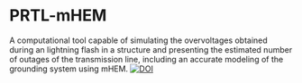# PRTL-mHEM
A computational tool capable of simulating the overvoltages obtained during an lightning flash in a structure and presenting the estimated number of outages of the transmission line, including an accurate modeling of the grounding system using mHEM.
[![DOI](https://zenodo.org/badge/257054732.svg)](https://zenodo.org/badge/latestdoi/257054732)

